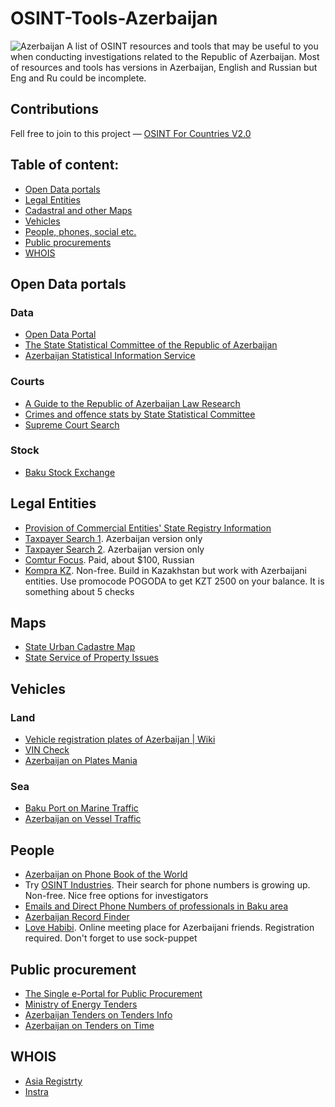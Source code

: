 # OSINT-Tools-Azerbaijan
<img src="https://upload.wikimedia.org/wikipedia/commons/thumb/d/dd/Flag_of_Azerbaijan.svg/1600px-Flag_of_Azerbaijan.svg.png" alt="Azerbaijan"/>
A list of OSINT resources and tools that may be useful to you when conducting investigations related to the Republic of Azerbaijan. Most of resources and tools has versions in Azerbaijan, English and Russian but Eng and Ru could be incomplete.

## Contributions
Fell free to join to this project — [OSINT For Countries V2.0](https://github.com/paulpogoda/OSINT-for-countries-V2.0)

## Table of content:
 - [Open Data portals](#open-data-portals)
 - [Legal Entities](#legal-entities)
 - [Cadastral and other Maps](#maps)
 - [Vehicles](#vehicles)
 - [People, phones, social etc.](#people)
 - [Public procurements](#public-procurement)
 - [WHOIS](#whois)

## Open Data portals
### Data
- [Open Data Portal](https://opendata.az/en)
- [The State Statistical Committee of the Republic of Azerbaijan](https://www.stat.gov.az/?lang=en)
- [Azerbaijan Statistical Information Service](https://www.azstat.gov.az/portal/?lang=en)

### Courts
- [A Guide to the Republic of Azerbaijan Law Research](https://www.nyulawglobal.org/globalex/azerbaijan1.html)
- [Crimes and offence stats by State Statistical Committee](https://www.stat.gov.az/source/crimes/?lang=en)
- [Supreme Court Search](https://supremecourt.gov.az/en/supreme-court/judges) 

### Stock
- [Baku Stock Exchange](https://www.bfb.az/en)

## Legal Entities
- [Provision of Commercial Entities' State Registry Information](https://www.taxes.gov.az/ru/page/kommersiya-qurumlarinin-dovlet-reyestri-melumatlarinin-verilmesi)
- [Taxpayer Search 1](https://www.taxes.gov.az/ru/page/vergi-odeyicileri-uzre-axtaris). Azerbaijan version only
- [Taxpayer Search 2](https://www.e-taxes.gov.az/). Azerbaijan version only
- [Comtur Focus](https://kontur-f.ru/features/inostrannie-kontragenti/azerbaijan/). Paid, about $100, Russian
- [Kompra KZ](https://kompra.kz/search). Non-free. Build in Kazakhstan but work with Azerbaijani entities. Use promocode POGODA to get KZT 2500 on your balance. It is something about 5 checks

## Maps
- [State Urban Cadastre Map](https://arxkom.gov.az/en/sehersalma/sehersalma-kadastri)
- [State Service of Property Issues](https://emlak.gov.az/en)

## Vehicles
### Land
- [Vehicle registration plates of Azerbaijan | Wiki](https://en.wikipedia.org/wiki/Vehicle_registration_plates_of_Azerbaijan)
- [VIN Check](https://vini.az/)
- [Azerbaijan on Plates Mania](https://platesmania.com/az/)
### Sea
- [Baku Port on Marine Traffic](https://www.marinetraffic.com/en/ais/details/ports/2398?name=BAKU&country=Azerbaijan)
- [Azerbaijan on Vessel Traffic](https://www.vesselfinder.com/vessels/details/9843106)

## People 
- [Azerbaijan on Phone Book of the World](https://phonebookoftheworld.com/azerbaijan/)
- Try [OSINT Industries](https://app.osint.industries). Their search for phone numbers is growing up. Non-free. Nice free options for investigators
- [Emails and Direct Phone Numbers of professionals in Baku area](https://www.zoominfo.com/people-search/location-azerbaijan--baki--baku)
- [Azerbaijan Record Finder](https://www.familysearch.org/en/wiki/Azerbaijan_Record_Finder)
- [Love Habibi](https://www.lovehabibi.com/friends/azerbaijan-friends/). Online meeting place for Azerbaijani friends. Registration required. Don't forget to use sock-puppet

## Public procurement
- [The Single e-Portal for Public Procurement](https://etender.gov.az)
- [Ministry of Energy Tenders](https://minenergy.gov.az/en/tenderler)
- [Azerbaijan Tenders on Tenders Info](https://www.tendersinfo.com/global-azerbaijan-tenders.php)
- [Azerbaijan on Tenders on Time](https://www.tendersontime.com/azerbaijan-tenders/)

## WHOIS
- [Asia Registrty](https://www.asiaregistry.com/domains/whois/az-domain-whois)
- [Instra](https://whois.instra.com/az)
